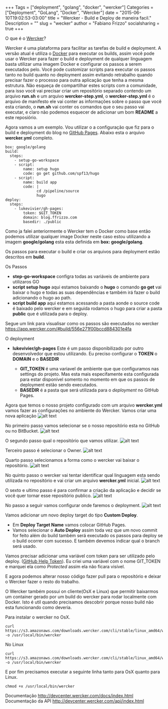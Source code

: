 +++
Tags = ["deployment", "golang", "docker", "wercker"]
Categories = ["Deployment", "GoLang", "Docker", "Wercker"]
date = "2015-06-10T19:02:53-03:00"
title = "Wercker - Build e Deploy de maneira facil."
Description = ""
slug = "wecker"
author = "Fabiano Frizzo"
socialsharing = true
+++

O que é o [Wercker](http://wercker.com)?

Wercker é uma plataforma para facilitar as tarefas de build e deployment. A versão atual é utiliza o [Docker](http://docker.com) para executar os builds, assim você pode usar o Wercker para fazer o build e deployment de qualquer linguagem basta utilizar uma imagem Docker e configurar os passos a serem executados pelo. Você pode customizar scripts para executar os passos tanto no build quanto no deployment assim evitando retrabalho quando precisar fazer o processo para outra aplicação que tenha a mesma estrutura. Não esqueça de  compartilhar estes scripts com a comunidade, para isso você vai precisar criar um repositório separado contendo um arquivo **run.sh** e um arquivo **wercker-step.yml**, o **wercker-step.yml** é o arquivo de manifesto ele vai conter as informações sobre o passo que você esta criando, o **run.sh** vai conter os comandos que o seu passo vai executar, e claro não podemos esquecer de adicionar um bom **README** a este reposiório.

Agora vamos a um exemplo. Vou utilizar o a configuração que fiz para o build e deployment do blog no [GitHub Pages](https://pages.github.com). Abaixo esta o arquivo **wercker.yml** completo.

```
box: google/golang
build:
  steps:
    - setup-go-workspace
    - script:
        name: setup hugo
        code: go get github.com/spf13/hugo
    - script:
        name: build app
        code: |
              cd /pipeline/source
              hugo
deploy:
  steps:
    - lukevivier/gh-pages:
        token: $GIT_TOKEN
        domain: blog.ffrizzo.com
        basedir: ./public

```

Como ja falei anteriormente o Wercker tem o Docker como base então podemos utilizar qualquer image Docker neste caso estou utilizando a imagem **google/golang** esta esta definida em **box: google/golang**.

Os passos para executar o build e criar os arquivos para deployment estão descritos em **build**.

Os Passos
* **step-go-workspace** configra todas as variáveis de ambiente para utilizaros GO
* **script setup hugo** aqui estamos baixando o **hugo** o comando **go get** vai baixar o hugo e todas as suas dependências e também irá fazer o build adicionando o hugo ao path.
* **script build app** aqui estamos acessando a pasta aonde o source code é baixado pelo wercker e em seguida rodamos o hugo para criar a pasta **public** que é utilizada para o deploy.

Segue um link para visualisar como os passos são executados no wercker https://app.wercker.com/#build/556e271f00bccd884301e4fa

O deployment
* **lukevivier/gh-pages** Este é um passo disponibilizado por outro desenvolvedor que estou utilizando. Eu preciso configurar o **TOKEN** o **DOMAIN** e o **BASEDIR**

  * **GIT_TOKEN** é uma variavel de ambiente que que configuramos nas settings do projeto. Mas esta mais especifamente esta configurada para estar disponível somento no momento em que os passos de deployment estão sendo executados.
  * **BASEDIR** é a pasta que será utilizada para o *deployment* no GitHub Pages.

Agora que temos o nosso projeto configurado com um arquivo **wercker.yml** vamos fazer as configurações no ambiente do Wercker.
Vamos criar uma nova aplicação
![alt text](/imgs/posts/wercker/wercker-create.png)

No primeiro passo vamos selecionar se o nosso repositório esta no GitHub ou no BitBucket.
![alt text](/imgs/posts/wercker/wercker-create-1.png)

O segundo passo qual o repositório que vamos utilizar.
![alt text](/imgs/posts/wercker/wercker-create-2.png)

Terceiro passo é selecionar o Owner.
![alt text](/imgs/posts/wercker/wercker-create-3.png)

Quarto passo selecionamos a forma como o wercker vai baixar o repositório.
![alt text](/imgs/posts/wercker/wercker-create-4.png)

No quinto passo o wercker vai tentar identificar qual linguagem esta sendo utilizada no repositório e vai criar um arquivo **wercker.yml** inicial.
![alt text](/imgs/posts/wercker/wercker-create-5.png)

O sexto e ultimo passo é para confirmar a criação da aplicação e decidir se você quer tornar esse repositório publico.
![alt text](/imgs/posts/wercker/wercker-create-6.png)

No passo a seguir vamos configurar onde faremos o deployment.
![alt text](/imgs/posts/wercker/wercker-deploy.png)

Vamos adicionar um novo deploy target do tipo **Custom Deploy**.
* Em **Deploy Target Name** vamos colocar GitHub Pages.
* Vamos selecionar o **Auto Deploy** assim toda vez que um novo commit for feito além do build também será executado os passos para deploy se o build ocorrer com sucesso. E também devemos indicar qual o branch será usado.

Vamos precisar adicionar uma variável com token para ser utilizado pelo deploy. ([GitHub Help Token](https://help.github.com/articles/creating-an-access-token-for-command-line-use/)). Eu criei uma variável com o nome GIT_TOKEN e marquei ela como *Protected* assim ela não ficara visível.

E agora podemos alterar nosso código fazer pull para o repositório e deixar o Wercker fazer o resto do trabalho.

O Wercker também possui on cliente(OsX e Linux) que permitir baixarmos um container gerado por um build do wercker para rodar localmente com Docker. Isto é util quando precisamos descobrir porque nosso build não esta funcionando como deveria.

Para instalar o wercker no OsX.
```
curl https://s3.amazonaws.com/downloads.wercker.com/cli/stable/linux_amd64/wercker -o /usr/local/bin/wercker
```

No Linux
```
curl https://s3.amazonaws.com/downloads.wercker.com/cli/stable/linux_amd64/wercker -o /usr/local/bin/wercker
```

E por fim precisamos executar a seguinte linha tanto para OsX quanto para Linux.
```
chmod +x /usr/local/bin/wercker
```

Documentação http://devcenter.wercker.com/docs/index.html
Documentação da API http://devcenter.wercker.com/api/index.html
